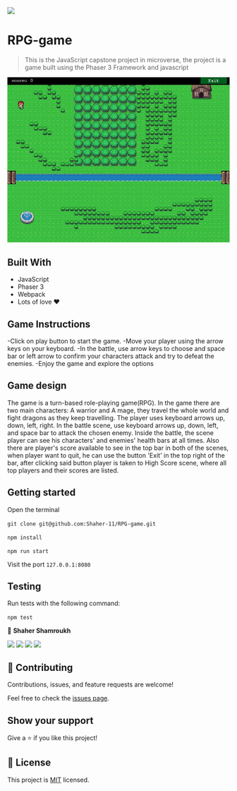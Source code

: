 ![](https://img.shields.io/badge/RPG-game-blueviolet)

# RPG-game

> This is the JavaScript capstone project in microverse, the project is a  game built using the Phaser 3 Framework and javascript

![screenshot](./ss.JPG)


## Built With

- JavaScript
- Phaser 3
- Webpack
- Lots of love :heart:


## Game Instructions

-Click on play button to start the game.
-Move your player using the arrow keys on your keyboard.
-In the battle, use arrow keys to choose and space bar or left arrow to confirm your characters attack and try to defeat the enemies.
-Enjoy the game and explore the options


## Game design

The game is a turn-based role-playing game(RPG).
In the game there are two main characters: A warrior and A mage, they travel the whole world and fight dragons as they keep travelling. The player uses keyboard arrows up, down, left, right. 
In the battle scene, use keyboard arrows up, down, left, and space bar to attack the chosen enemy.
Inside the battle, the scene player can see his characters' and enemies' health bars at all times. Also there are player's score available to see in the top bar in both of the scenes, when player want to quit, he can use the button 'Exit' in the top right of the bar, after clicking said button player is taken to High Score scene, where all top players and their scores are listed.

## Getting started

Open the terminal

`git clone git@github.com:Shaher-11/RPG-game.git`

`npm install`

`npm run start`

Visit the port `127.0.0.1:8080`

## Testing

Run tests with the following command:

`npm test`


👤 **Shaher Shamroukh**
 
[<code><img height="26" src="https://cdn.iconscout.com/icon/free/png-256/github-153-675523.png"></code>](https://github.com/Shaher-11)
[<code><img height="26" src="https://upload.wikimedia.org/wikipedia/sco/thumb/9/9f/Twitter_bird_logo_2012.svg/1200px-Twitter_bird_logo_2012.svg.png"></code>](https://twitter.com/ShaherShamroukh/)
[<code><img height="26" src="https://upload.wikimedia.org/wikipedia/commons/thumb/c/c9/Linkedin.svg/1200px-Linkedin.svg.png"></code>](https://www.linkedin.com/in/shaher-shamroukh/)
 <a href="mailto:shahershamroukh@gmail.com?subject=Hey Shaher!"><img height="26" src="https://cdn.worldvectorlogo.com/logos/official-gmail-icon-2020-.svg"></a>
 

## 🤝 Contributing

Contributions, issues, and feature requests are welcome!

Feel free to check the [issues page](https://github.com/Shaher-11/udzilla/issues).

## Show your support

Give a ⭐️ if you like this project!

## 📝 License

This project is [MIT](../LICENSE) licensed.
